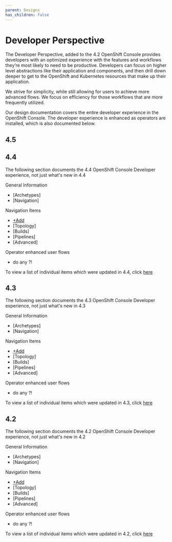 ```yaml
---
parent: Designs
has_children: false
---
```


# Developer Perspective

The Developer Perspective, added to the 4.2 OpenShift Console provides developers with an optimized experience with the features and workflows they’re most likely to need to be productive. Developers can focus on higher level abstractions like their application and components, and then drill down deeper to get to the OpenShift and Kubernetes resources that make up their application.

We strive for simplicity, while still allowing for users to achieve more advanced flows.  We focus on efficiency for those workflows that are more frequently utilized.

Our design documentation covers the entire developer experience in the OpenShift Console.  The developer experience is enhanced as operators are installed, which is also documented below.

## 4.5

## 4.4
The following section documents the 4.4 OpenShift Console Developer experience, not just what's new in 4.4

General Information
- [Archetypes]
- [Navigation]

Navigation Items
- [+Add](https://openshift.github.io/openshift-origin-design/designs/developer/add-44/)
- [Topology]
- [Builds]
- [Pipelines]
- [Advanced]

Operator enhanced user flows
- do any ?!

To view a list of individual items which were updated in 4.4, click [here](https://openshift.github.io/openshift-origin-design/releases/4.4/)

## 4.3
The following section documents the 4.3 OpenShift Console Developer experience, not just what's new in 4.3

General Information
- [Archetypes]
- [Navigation]

Navigation Items
- [+Add](https://openshift.github.io/openshift-origin-design/designs/developer/add-43/)
- [Topology]
- [Builds]
- [Pipelines]
- [Advanced]

Operator enhanced user flows
- do any ?!

To view a list of individual items which were updated in 4.3, click [here](https://openshift.github.io/openshift-origin-design/releases/4.3/)

## 4.2
The following section documents the 4.2 OpenShift Console Developer experience, not just what's new in 4.2

General Information
- [Archetypes]
- [Navigation]

Navigation Items
- [+Add](https://openshift.github.io/openshift-origin-design/designs/developer/add/)
- [Topology]
- [Builds]
- [Pipelines]
- [Advanced]

Operator enhanced user flows
- do any ?!

To view a list of individual items which were updated in 4.2, click [here](https://openshift.github.io/openshift-origin-design/releases/4.2/)
